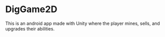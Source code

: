 # DigGame2D
This is an android app made with Unity where the player mines, sells, and upgrades their abilities.
